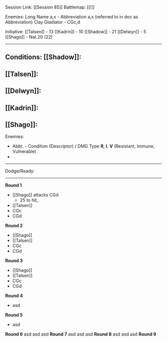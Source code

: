 Session Link:
[[Session 85]]
Battlemap:
[[!]]

Enemies:
Long Name a,x - Abbreviation a,x (referred to in doc as Abbreviation)
Clay Gladiator - CGc,d

Initiative:
[[Talsen]] - 13
[[Kadrin]] - 10
[[Shadow]] - 21
[[Delwyn]] - 5
[[Shago]] - Nat.20 (22)

---
Conditions:
[[Shadow]]:
- 

[[Talsen]]:
- 

[[Delwyn]]:
- 

[[Kadrin]]:
- 

[[Shago]]: 
- 

Enemies:
- Abbr. - Condition (Descriptor) / DMG Type __R__, __I__, __V__ (Resistant, Immune, Vulnerable)
- 
---
Dodge/Ready:

---
**Round 1**
- [[Shago]] attacks CGd
	- 25 to hit, 
- [[Talsen]]
- CGc
- CGd

**Round 2**
- [[Shago]]
- [[Talsen]]
- CGc
- CGd

**Round 3**
- [[Shago]]
- [[Talsen]]
- CGc
- CGd

**Round 4**
- asd

**Round 5**
- asd

**Round 6**
asd
asd
asd
**Round 7**
asd
asd
asd
**Round 8**
asd
asd
asd
**Round 9**
